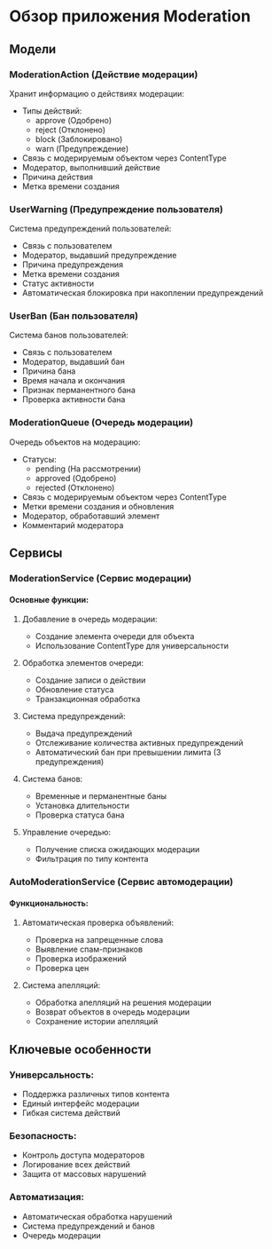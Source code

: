 # Обзор приложения Moderation

## Модели

### ModerationAction (Действие модерации)
Хранит информацию о действиях модерации:
- Типы действий:
  - approve (Одобрено)
  - reject (Отклонено)
  - block (Заблокировано)
  - warn (Предупреждение)
- Связь с модерируемым объектом через ContentType
- Модератор, выполнивший действие
- Причина действия
- Метка времени создания

### UserWarning (Предупреждение пользователя)
Система предупреждений пользователей:
- Связь с пользователем
- Модератор, выдавший предупреждение
- Причина предупреждения
- Метка времени создания
- Статус активности
- Автоматическая блокировка при накоплении предупреждений

### UserBan (Бан пользователя)
Система банов пользователей:
- Связь с пользователем
- Модератор, выдавший бан
- Причина бана
- Время начала и окончания
- Признак перманентного бана
- Проверка активности бана

### ModerationQueue (Очередь модерации)
Очередь объектов на модерацию:
- Статусы:
  - pending (На рассмотрении)
  - approved (Одобрено)
  - rejected (Отклонено)
- Связь с модерируемым объектом через ContentType
- Метки времени создания и обновления
- Модератор, обработавший элемент
- Комментарий модератора

## Сервисы

### ModerationService (Сервис модерации)

#### Основные функции:
1. Добавление в очередь модерации:
   - Создание элемента очереди для объекта
   - Использование ContentType для универсальности

2. Обработка элементов очереди:
   - Создание записи о действии
   - Обновление статуса
   - Транзакционная обработка

3. Система предупреждений:
   - Выдача предупреждений
   - Отслеживание количества активных предупреждений
   - Автоматический бан при превышении лимита (3 предупреждения)

4. Система банов:
   - Временные и перманентные баны
   - Установка длительности
   - Проверка статуса бана

5. Управление очередью:
   - Получение списка ожидающих модерации
   - Фильтрация по типу контента

### AutoModerationService (Сервис автомодерации)

#### Функциональность:
1. Автоматическая проверка объявлений:
   - Проверка на запрещенные слова
   - Выявление спам-признаков
   - Проверка изображений
   - Проверка цен

2. Система апелляций:
   - Обработка апелляций на решения модерации
   - Возврат объектов в очередь модерации
   - Сохранение истории апелляций

## Ключевые особенности

### Универсальность:
- Поддержка различных типов контента
- Единый интерфейс модерации
- Гибкая система действий

### Безопасность:
- Контроль доступа модераторов
- Логирование всех действий
- Защита от массовых нарушений

### Автоматизация:
- Автоматическая обработка нарушений
- Система предупреждений и банов
- Очередь модерации 